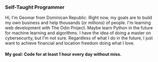### Self-Taught Programmer

Hi, I'm Geomar from Dominican Republic. Right now, my goals are to build my own business and help thousands (or millions) of people. I'm learning web development with The Odin Project. Maybe learn Python in the future for machine learning and algorithms. I have the idea of doing a master on cybersecurity, but I'm not sure. Regardless of what I do in the future, I just want to achieve financial and location freedom doing what I love.

#### My goal: Code for at least 1 hour every day without miss.

<!--
**geomarabreu/geomarabreu** is a ✨ _special_ ✨ repository because its `README.md` (this file) appears on your GitHub profile.

Here are some ideas to get you started:

- 🔭 I’m currently working on ...
- 🌱 I’m currently learning ...
- 👯 I’m looking to collaborate on ...
- 🤔 I’m looking for help with ...
- 💬 Ask me about ...
- 📫 How to reach me: ...
- 😄 Pronouns: ...
- ⚡ Fun fact: ...
-->

